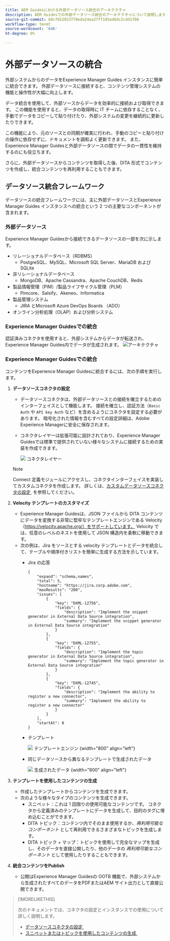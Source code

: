 ```yaml
---
title: AEM Guidesにおける外部データソース統合のアーキテクチャ
description: AEM Guidesでの外部データソース統合のアーキテクチャについて説明します。
source-git-commit: b0cf652023770eda24ea27ff105ed6dc2cdd1f08
workflow-type: tm+mt
source-wordcount: '646'
ht-degree: 0%

---
```


# 外部データソースの統合

外部システムからのデータをExperience Manager Guides インスタンスに簡単に統合できます。 外部データソースに接続すると、コンテンツ管理システムの機能と操作性が大幅に向上します。


データ統合を使用して、外部ソースからデータを効率的に接続および取得できます。 この機能を使用すると、データの取得時に IT チームに依存することなく、手動でデータをコピーして貼り付けたり、外部システムの変更を継続的に更新したりできます。

この機能により、元のソースとの同期が確実に行われ、手動のコピーと貼り付けの操作に依存せずに、ドキュメントを調和よく更新できます。 また、Experience Manager Guidesと外部データソースの間でデータの一貫性を維持するのにも役立ちます。

さらに、外部データソースからコンテンツを取得した後、DITA 形式でコンテンツを作成し、統合コンテンツを再利用することもできます。


## データソース統合フレームワーク

データソースの統合フレームワークには、主に外部データソースとExperience Manager Guides インスタンスへの統合という 2 つの主要なコンポーネントが含まれます。

### 外部データソース

Experience Manager Guidesから接続できるデータソースの一部を次に示します。

- リレーショナルデータベース（RDBMS）
   - PostgreSQL、MySQL、Microsoft SQL Server、MariaDB および SQLite
- 非リレーショナルデータベース
   - MongoDB、Apache Cassandra、Apache CouchDB、Redis
- 製品情報管理（PIM）/製品ライフサイクル管理（PLM）
   - Pimcore、Salsify、Akeneo、Informatica
- 製品管理システム
   - JIRA とMicrosoft Azure DevOps Boards （ADO）
- オンライン分析処理（OLAP）および分析システム

### Experience Manager Guidesでの統合



認証済みコネクタを使用すると、外部システムからデータが転送され、Experience Manager Guides内でデータが生成されます。
![アーキテクチャ](assets/konnect-architecture.png)


### Experience Manager Guidesでの統合

コンテンツをExperience Manager Guidesに統合するには、次の手順を実行します。

1. **データソースコネクタの設定**
   - データソースコネクタは、外部データソースとの接続を確立するためのインターフェイスとして機能します。 接続を確立し、認証方法（`Basic Auth` や `API key Auth` など）を含めるようにコネクタを設定する必要があります。 暗号化された情報を含むすべての設定詳細は、Adobe Experience Managerに安全に保存されます。
   - コネクタレイヤーは拡張可能に設計されており、Experience Manager Guidesでは標準で提供されていない様々なシステムに接続するための実装を作成できます。

     ![&#x200B; コネクタレイヤー &#x200B;](assets/data-source-connector-layer.jpg)
   >[!NOTE]
   >
   > Connect 定義モジュールにアクセスし、コネクタインターフェイスを実装してカスタムコネクタを作成します。 詳しくは、[&#x200B; カスタムデータソースコネクタの設定 &#x200B;](./conf-custom-data-source-connector.md) を参照してください。

1. **Velocity テンプレートのカスタマイズ**

   - Experience Manager Guidesは、JSON ファイルから DITA コンテンツにデータを変換する非常に堅牢なテンプレートエンジンである Velocity （https://velocity.apache.org/）をサポートしています。 Velocity では、任意のレベルのネストを使用して JSON 構造内を柔軟に移動できます。
   - 次の例は、Jira をソースとする velocity テンプレートとデータを統合して、テーブルや順序付きリストを簡単に生成する方法を示しています。
      - Jira の応答

        ```
        {
            "expand": "schema,names",
            "total": 5,
            "hostname": "https://jira.corp.adobe.com",
            "maxResults": "200",
            "issues": [
                {
                    "key": "DXML-12756",
                    "fields": {
                        "description": "Implement the snippet generator in External Data Source integration",
                        "summary": "Implement the snippet generator in External Data Source integration"
                    }
                },
                {
                    "key": "DXML-12755",
                    "fields": {
                        "description": "Implement the topic generator in External Data Source integration",
                        "summary": "Implement the topic generator in External Data Source integration"
                    }
                },
                {
                    "key": "DXML-12745",
                    "fields": {
                        "description": "Implement the ability to register a new connector",
                        "summary": "Implement the ability to register a new connector"
                    }
                }
            ],
            "startAt": 0
        }
        ```

      - テンプレート

        ![&#x200B; テンプレートエンジン &#x200B;](assets/data-source-TemplatingEngine.png){width="800" align="left"}
      - 同じデータソースから異なるテンプレートで生成されたデータ

        ![&#x200B; 生成されたデータ &#x200B;](assets/data-source-templates-topics.png){width="800" align="left"}

1. **テンプレートを使用したコンテンツの生成**
   - 作成したテンプレートからコンテンツを生成できます。
   - 次のような様々なタイプのコンテンツを生成できます。
      - スニペット：これは 1 回限りの使用可能なコンテンツです。 コネクタから定義済みのテンプレートにデータを生成して、目的のタグに埋め込むことができます。
      - DITA トピック：コンテンツ内でそのまま使用するか、*再利用可能なコンポーネント* として再利用できるさまざまなトピックを生成します。
      - DITA トピック + マップ：トピックを使用して完全なマップを生成し、そのデータを直接公開したり、他のデータの *再利用可能なコンポーネント* として使用したりすることもできます。


1. **統合コンテンツをPublish**
   - 公開はExperience Manager Guidesの OOTB 機能で、外部システムから生成されたすべてのデータをPDFまたはAEM サイト出力として直接公開できます。

>[!MORELIKETHIS]
>
> 次のドキュメントでは、コネクタの設定とインスタンスでの使用について詳しく説明します。
> - [&#x200B; データソースコネクタの設定 &#x200B;](../../../install-guide/conf-data-source-connector-tools.md)
> - [&#x200B; スニペットまたはトピックを使用したコンテンツの生成 &#x200B;](../../../user-guide/web-editor-content-snippet.md)